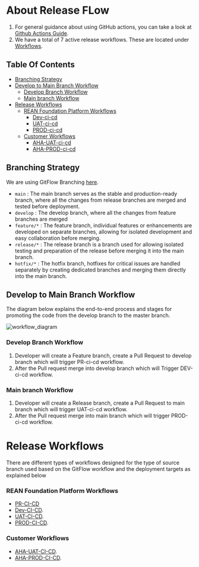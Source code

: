 # About Release FLow

1. For general guidance about using GitHub actions, you can take a look at [Github Actions Guide](https://docs.github.com/en/actions/guides). 
2. We have a total of 7 active release workflows. These are located under [Workflows](https://github.com/REAN-Foundation/reancare-service/tree/develop/.github/workflows).

## Table Of Contents
- [Branching Strategy](#Branching-Strategy)
- [Develop to Main Branch Workflow](#Develop-to-Main-branch-Workflow)
  - [Develop Branch Workflow](#Develop-Branch-Workflow)
  - [Main branch Workflow](#Main-branch-Workflow)
- [Release Workflows](#Release-Workflows)
  - [REAN Foundation Platform Workflows](#REAN-Foundation-Platform-Workflows)
     - [Dev-ci-cd](#Dev-ci-cd)
     - [UAT-ci-cd](#UAT-ci-cd)
     - [PROD-ci-cd](#PROD-ci-cd)
  - [Customer Workflows](#Customer-Workflows)
     - [AHA-UAT-ci-cd](#AHA-UAT-ci-cd)
     - [AHA-PROD-ci-cd](#AHA-PROD-ci-cd)



## Branching Strategy

We are using GitFlow Branching [here](https://www.atlassian.com/git/tutorials/comparing-workflows/gitflow-workflow).

* ```main``` : The main branch serves as the stable and production-ready branch, where all the changes from release branches are merged and tested before deployment.
* ```develop``` : The develop branch, where all the changes from feature branches are merged 
* ```feature/*``` : The feature branch, individual features or enhancements are developed on separate branches, allowing for isolated development and easy collaboration before merging.
* ```release/*``` : The release branch is a branch used for allowing isolated testing and preparation of the release before merging it into the main branch.
* ```hotfix/*``` : The hotfix branch, hotfixes for critical issues are handled separately by creating dedicated branches and merging them directly into the main branch.

## Develop to Main Branch Workflow

The diagram below explains the end-to-end process and stages for promoting the code from the develop branch to the master branch.

![workflow_diagram](https://github.com/REAN-Foundation/reancare-service/blob/feature/flow_documentation/assets/images/workflow_diagram.png?raw=true)

### Develop Branch Workflow

1. Developer will create a Feature branch, create a Pull Request to develop branch which will trigger PR-ci-cd workflow.
2. After the Pull request merge into develop branch which will Trigger DEV-ci-cd workflow.

### Main branch Workflow

1. Developer will create a Release branch, create a Pull Request to main branch which will trigger UAT-ci-cd workflow.
2. After the Pull request merge into main branch which will trigger PROD-ci-cd workflow.
 
# Release Workflows 
 
There are different types of workflows designed for the type of source branch used based on the GitFlow workflow and the deployment targets as explained below

### REAN Foundation Platform Workflows

* [PR-CI-CD](https://github.com/REAN-Foundation/reancare-service/blob/feature/flow_documentation/docs/release_docs/REAN_Platform_Deployment_Workflows.md#pr-ci-cd)
* [Dev-CI-CD](https://github.com/REAN-Foundation/reancare-service/blob/feature/flow_documentation/docs/release_docs/REAN_Platform_Deployment_Workflows.md#dev-ci-cd).
* [UAT-CI-CD](https://github.com/REAN-Foundation/reancare-service/blob/feature/flow_documentation/docs/release_docs/REAN_Platform_Deployment_Workflows.md#uat-ci-cd).
* [PROD-CI-CD](https://github.com/REAN-Foundation/reancare-service/blob/feature/flow_documentation/docs/release_docs/REAN_Platform_Deployment_Workflows.md#prod-ci-cd).

### Customer Workflows

* [AHA-UAT-CI-CD](https://github.com/REAN-Foundation/reancare-service/blob/feature/flow_documentation/docs/release_docs/AHA_Platform_Deployment_Workflows.md#aha-uat-ci-cd).
* [AHA-PROD-CI-CD](https://github.com/REAN-Foundation/reancare-service/blob/feature/flow_documentation/docs/release_docs/AHA_Platform_Deployment_Workflows.md#aha-prod-ci-cd).


